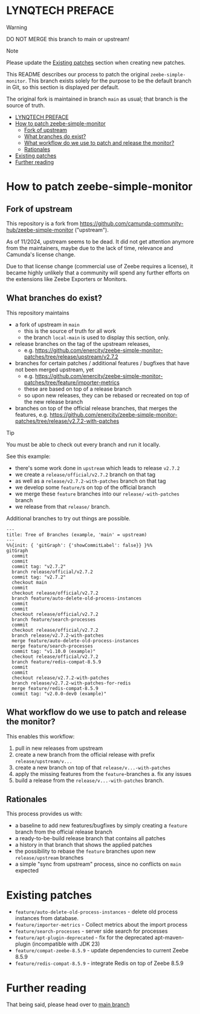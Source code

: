 # LYNQTECH PREFACE

> [!WARNING]
> DO NOT MERGE this branch to main or upstream!

> [!NOTE]
> Please update the [Existing patches](#existing-patches) section when creating new patches.

This README describes our process to patch the original `zeebe-simple-monitor`.
This branch exists solely for the purpose to be the default branch in Git, so this section is displayed
per default.

The original fork is maintained in branch `main` as usual; that branch is the source of truth.

<!-- TOC -->

* [LYNQTECH PREFACE](#lynqtech-preface)
* [How to patch zeebe-simple-monitor](#how-to-patch-zeebe-simple-monitor)
  * [Fork of upstream](#fork-of-upstream)
  * [What branches do exist?](#what-branches-do-exist)
  * [What workflow do we use to patch and release the monitor?](#what-workflow-do-we-use-to-patch-and-release-the-monitor)
  * [Rationales](#rationales)
* [Existing patches](#existing-patches)
* [Further reading](#further-reading)

<!-- TOC -->

# How to patch zeebe-simple-monitor

## Fork of upstream

This repository is a fork from https://github.com/camunda-community-hub/zeebe-simple-monitor ("upstream").

As of 11/2024, upstream seems to be dead. It did not get attention anymore from the maintainers, maybe due to the lack
of time, relevance and Camunda's license change.

Due to that license change (commercial use of Zeebe requires a license), it became highly unlikely that a community will
spend any further efforts on the extensions like Zeebe Exporters or Monitors.

## What branches do exist?

This repository maintains

- a fork of upstream in `main`
  - this is the source of truth for all work
  - the branch `local-main` is used to display this section, only.
- release branches on the tag of the upstream releases,
  - e.g. https://github.com/enercity/zeebe-simple-monitor-patches/tree/release/upstream/v2.7.2
- branches for certain patches / additional features / bugfixes that have not been merged upstream, yet
  - e.g. https://github.com/enercity/zeebe-simple-monitor-patches/tree/feature/importer-metrics
  - these are based on top of a release branch
  - so upon new releases, they can be rebased or recreated on top of the new release branch
- branches on top of the official release branches, that merges the features,
  e.g. https://github.com/enercity/zeebe-simple-monitor-patches/tree/release/v2.7.2-with-patches

> [!TIP]
> You must be able to check out every branch and run it locally.

See this example:

- there's some work done in `upstream` which leads to release `v2.7.2`
- we create a `release/official/v2.7.2` branch on that tag
- as well as a `release/v2.7.2-with-patches` branch on that tag
- we develop some `feature/`s on top of the official branch
- we merge these `feature` branches into our `release/-with-patches` branch
- we release from that `release/` branch.

Additional branches to try out things are possible.

```mermaid
---
title: Tree of Branches (example, 'main' = upstream)
---
%%{init: { 'gitGraph': {'showCommitLabel': false}} }%%
gitGraph
  commit
  commit
  commit tag: "v2.7.2"
  branch release/official/v2.7.2
  commit tag: "v2.7.2"
  checkout main
  commit
  checkout release/official/v2.7.2
  branch feature/auto-delete-old-process-instances
  commit
  commit
  checkout release/official/v2.7.2
  branch feature/search-processes
  commit
  checkout release/official/v2.7.2
  branch release/v2.7.2-with-patches
  merge feature/auto-delete-old-process-instances
  merge feature/search-processes
  commit tag: "v1.10.0 (example)"
  checkout release/official/v2.7.2
  branch feature/redis-compat-8.5.9
  commit
  commit
  checkout release/v2.7.2-with-patches
  branch release/v2.7.2-with-patches-for-redis
  merge feature/redis-compat-8.5.9
  commit tag: "v2.0.0-dev0 (example)"
```  

## What workflow do we use to patch and release the monitor?

This enables this workflow:

1. pull in new releases from upstream
2. create a new branch from the official release with prefix `release/upstream/v...`
3. create a new branch on top of that `release/v...-with-patches`
4. apply the missing features from the `feature`-branches
   a. fix any issues
5. build a release from the `release/v...-with-patches` branch.

## Rationales

This process provides us with:

- a baseline to add new features/bugfixes by simply creating a `feature` branch from the official release branch
- a ready-to-be-build release branch that contains all patches
- a history in that branch that shows the applied patches
- the possibility to rebase the `feature` branches upon new `release/upstream` branches
- a simple "sync from upstream" process, since no conflicts on `main` expected

# Existing patches

- `feature/auto-delete-old-process-instances` - delete old process instances from database.
- `feature/importer-metrics` - Collect metrics about the import process
- `feature/search-processes` - server side search for processes
- `feature/apt-plugin-deprecated` - fix for the deprecated apt-maven-plugin (incompatible with JDK 23)
- `feature/compat-zeebe-8.5.9` - update dependencies to current Zeebe 8.5.9
- `feature/redis-compat-8.5.9` - integrate Redis on top of Zeebe 8.5.9

# Further reading

That being said, please head over to [main branch](https://github.com/enercity/zeebe-simple-monitor-patches/tree/main)
